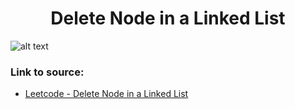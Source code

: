 <h1 align="center">Delete Node in a Linked List</h1>

![alt text](https://images2.imgbox.com/d1/89/Ol9sTlQZ_o.png?raw=true)

### Link to source: 
- <a href="https://leetcode.com/problems/delete-node-in-a-linked-list/">Leetcode - Delete Node in a Linked List</a>

